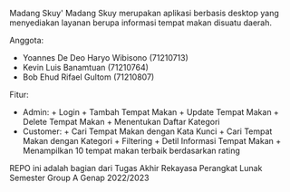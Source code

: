 Madang Skuy'
Madang Skuy merupakan aplikasi berbasis desktop yang menyediakan layanan berupa informasi tempat makan disuatu daerah.

Anggota:
   - Yoannes De Deo Haryo Wibisono (71210713)
   - Kevin Luis Banamtuan (71210764)
   - Bob Ehud Rifael Gultom (71210807)

Fitur:
  - Admin:
         + Login
         + Tambah Tempat Makan
         + Update Tempat Makan
         + Delete Tempat Makan
         + Menentukan Daftar Kategori
  - Customer:
         + Cari Tempat Makan dengan Kata Kunci
         + Cari Tempat Makan dengan Kategori
         + Filtering
         + Detil Informasi Tempat Makan
         + Menampilkan 10 tempat makan terbaik berdasarkan rating
         
REPO ini adalah bagian dari Tugas Akhir Rekayasa Perangkat Lunak Semester Group A Genap 2022/2023
